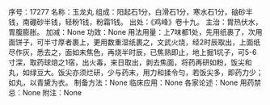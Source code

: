 序号：17277
名称：玉龙丸
组成：阳起石1分，白滑石1分，寒水石1分，硇砂半钱，南硼砂半钱，轻粉1钱，粉霜1钱。
出处：《鸡峰》卷十九。
主治：胃热伏水，胃腹膨胀。
加减：None
功效：None
用法用量：上7味都1处，先用纸裹了，次用面饼子，可半寸厚者裹上，更用数重湿纸裹之，文武火烧，经2时辰取出，上面纸尽作灰，悉去之，面如未焦色，再烧半时辰，已焦熟即止，地上掘1坑子，可5-6寸深，取药球焙之1宿，出火毒，来日取出，剥去焦面，将药再研如粉，饭尖和丸，如绿豆大。饭尖亦须烂研，少与药末，用力和揉令匀，若饭尖多，即药力少；如丸，以青黛为衣。
制备方法：None
临床应用：None
各家论述：None
用药禁忌：None
附注：None
